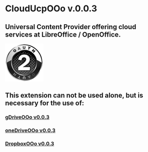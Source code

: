 # CloudUcpOOo v.0.0.3

## Universal Content Provider offering cloud services at LibreOffice / OpenOffice.

![CloudUcpOOo screenshot](CloudUcp.png)

## This extension can not be used alone, but is necessary for the use of:

### [gDriveOOo v0.0.3](https://github.com/prrvchr/gDriveOOo/raw/master/gDriveOOo.oxt)

### [oneDriveOOo v0.0.3](https://github.com/prrvchr/oneDriveOOo/raw/master/oneDriveOOo.oxt)

### [DropboxOOo v0.0.3](https://github.com/prrvchr/DropboxOOo/raw/master/DropboxOOo.oxt)
